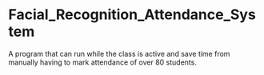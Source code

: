 # Facial_Recognition_Attendance_System
A program that can run while the class is active and save time from manually having to mark attendance of over 80 students.
